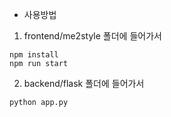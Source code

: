 * 사용방법
1. frontend/me2style 폴더에 들어가서  
```
npm install
npm run start
```

2. backend/flask 폴더에 들어가서
```
python app.py
```

